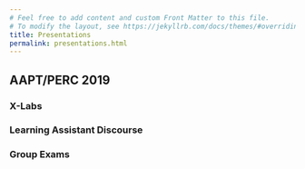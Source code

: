 ```yaml
---
# Feel free to add content and custom Front Matter to this file.
# To modify the layout, see https://jekyllrb.com/docs/themes/#overriding-theme-defaults
title: Presentations
permalink: presentations.html
---
```


## AAPT/PERC 2019
### X-Labs



### Learning Assistant Discourse



### Group Exams
